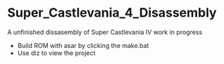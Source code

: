 # Super_Castlevania_4_Disassembly
A unfinished dissasembly of Super Castlevania IV work in progress

- Build ROM with asar by clicking the make.bat
- Use diz to view the project

